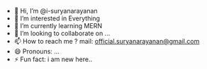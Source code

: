 - 👋 Hi, I’m @i-suryanarayanan
- 👀 I’m interested in Everything
- 🌱 I’m currently learning MERN 
- 💞️ I’m looking to collaborate on ...
- 📫 How to reach me ? mail: official.suryanarayanan@gmail.com
- 😄 Pronouns: ...
- ⚡ Fun fact: i am new here..

<!---
i-suryanarayanan/i-suryanarayanan is a ✨ special ✨ repository because its `README.md` (this file) appears on your GitHub profile.
You can click the Preview link to take a look at your changes.
--->
